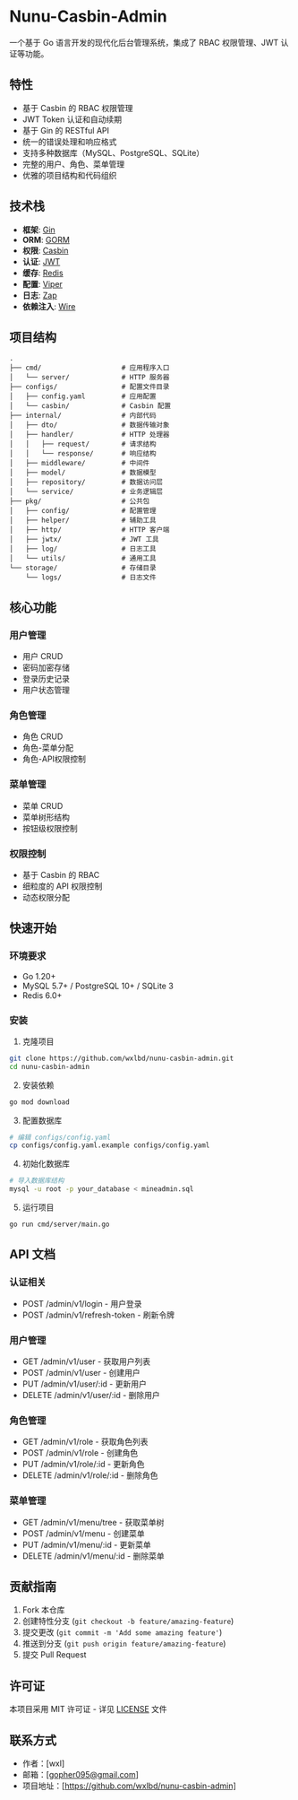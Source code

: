 # Nunu-Casbin-Admin

一个基于 Go 语言开发的现代化后台管理系统，集成了 RBAC 权限管理、JWT 认证等功能。

## 特性

- 基于 Casbin 的 RBAC 权限管理
- JWT Token 认证和自动续期
- 基于 Gin 的 RESTful API
- 统一的错误处理和响应格式
- 支持多种数据库（MySQL、PostgreSQL、SQLite）
- 完整的用户、角色、菜单管理
- 优雅的项目结构和代码组织

## 技术栈

- **框架**: [Gin](https://github.com/gin-gonic/gin)
- **ORM**: [GORM](https://gorm.io/)
- **权限**: [Casbin](https://casbin.org/)
- **认证**: [JWT](https://github.com/golang-jwt/jwt)
- **缓存**: [Redis](https://github.com/redis/go-redis)
- **配置**: [Viper](https://github.com/spf13/viper)
- **日志**: [Zap](https://github.com/uber-go/zap)
- **依赖注入**: [Wire](https://github.com/google/wire)

## 项目结构

```plaintext
.
├── cmd/                    # 应用程序入口
│   └── server/             # HTTP 服务器
├── configs/                # 配置文件目录
│   ├── config.yaml         # 应用配置
│   └── casbin/             # Casbin 配置
├── internal/               # 内部代码
│   ├── dto/                # 数据传输对象
│   ├── handler/            # HTTP 处理器
│   │   ├── request/        # 请求结构
│   │   └── response/       # 响应结构
│   ├── middleware/         # 中间件
│   ├── model/              # 数据模型
│   ├── repository/         # 数据访问层
│   └── service/            # 业务逻辑层
├── pkg/                    # 公共包
│   ├── config/             # 配置管理
│   ├── helper/             # 辅助工具
│   ├── http/               # HTTP 客户端
│   ├── jwtx/               # JWT 工具
│   ├── log/                # 日志工具
│   └── utils/              # 通用工具
└── storage/                # 存储目录
    └── logs/               # 日志文件
```

## 核心功能

### 用户管理
- 用户 CRUD
- 密码加密存储
- 登录历史记录
- 用户状态管理

### 角色管理
- 角色 CRUD
- 角色-菜单分配
- 角色-API权限控制

### 菜单管理
- 菜单 CRUD
- 菜单树形结构
- 按钮级权限控制

### 权限控制
- 基于 Casbin 的 RBAC
- 细粒度的 API 权限控制
- 动态权限分配

## 快速开始

### 环境要求

- Go 1.20+
- MySQL 5.7+ / PostgreSQL 10+ / SQLite 3
- Redis 6.0+

### 安装

1. 克隆项目
```bash
git clone https://github.com/wxlbd/nunu-casbin-admin.git
cd nunu-casbin-admin
```

2. 安装依赖
```bash
go mod download
```

3. 配置数据库
```bash
# 编辑 configs/config.yaml
cp configs/config.yaml.example configs/config.yaml
```

4. 初始化数据库
```bash
# 导入数据库结构
mysql -u root -p your_database < mineadmin.sql
```

5. 运行项目
```bash
go run cmd/server/main.go
```

## API 文档

### 认证相关
- POST /admin/v1/login - 用户登录
- POST /admin/v1/refresh-token - 刷新令牌

### 用户管理
- GET /admin/v1/user - 获取用户列表
- POST /admin/v1/user - 创建用户
- PUT /admin/v1/user/:id - 更新用户
- DELETE /admin/v1/user/:id - 删除用户

### 角色管理
- GET /admin/v1/role - 获取角色列表
- POST /admin/v1/role - 创建角色
- PUT /admin/v1/role/:id - 更新角色
- DELETE /admin/v1/role/:id - 删除角色

### 菜单管理
- GET /admin/v1/menu/tree - 获取菜单树
- POST /admin/v1/menu - 创建菜单
- PUT /admin/v1/menu/:id - 更新菜单
- DELETE /admin/v1/menu/:id - 删除菜单

## 贡献指南

1. Fork 本仓库
2. 创建特性分支 (`git checkout -b feature/amazing-feature`)
3. 提交更改 (`git commit -m 'Add some amazing feature'`)
4. 推送到分支 (`git push origin feature/amazing-feature`)
5. 提交 Pull Request

## 许可证

本项目采用 MIT 许可证 - 详见 [LICENSE](LICENSE) 文件

## 联系方式

- 作者：[wxl]
- 邮箱：[gopher095@gmail.com]
- 项目地址：[https://github.com/wxlbd/nunu-casbin-admin]